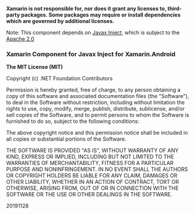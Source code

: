 **Xamarin is not responsible for, nor does it grant any licenses to, third-party packages. Some packages may require or install dependencies which are governed by additional licenses.**

Note: This component depends on [Javax Inject](http://code.google.com/p/atinject/), which is subject to the [Apache 2.0](http://www.apache.org/licenses/LICENSE-2.0)

### Xamarin Component for Javax Inject for Xamarin.Android

**The MIT License (MIT)**

Copyright (c) .NET Foundation Contributors

Permission is hereby granted, free of charge, to any person obtaining a copy of this software and associated documentation files (the "Software"), to deal in the Software without restriction, including without limitation the rights to use, copy, modify, merge, publish, distribute, sublicense, and/or sell copies of the Software, and to permit persons to whom the Software is furnished to do so, subject to the following conditions:

The above copyright notice and this permission notice shall be included in all copies or substantial portions of the Software.

THE SOFTWARE IS PROVIDED "AS IS", WITHOUT WARRANTY OF ANY KIND, EXPRESS OR IMPLIED, INCLUDING BUT NOT LIMITED TO THE WARRANTIES OF MERCHANTABILITY, FITNESS FOR A PARTICULAR PURPOSE AND NONINFRINGEMENT. IN NO EVENT SHALL THE AUTHORS OR COPYRIGHT HOLDERS BE LIABLE FOR ANY CLAIM, DAMAGES OR OTHER LIABILITY, WHETHER IN AN ACTION OF CONTRACT, TORT OR OTHERWISE, ARISING FROM, OUT OF OR IN CONNECTION WITH THE SOFTWARE OR THE USE OR OTHER DEALINGS IN THE SOFTWARE.

20191128

